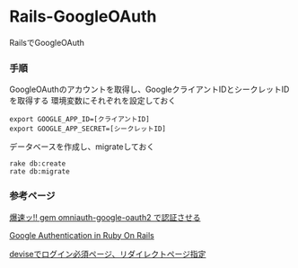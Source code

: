 # Rails-GoogleOAuth
RailsでGoogleOAuth

### 手順

GoogleOAuthのアカウントを取得し、GoogleクライアントIDとシークレットIDを取得する
環境変数にそれぞれを設定しておく

```
export GOOGLE_APP_ID=[クライアントID]
export GOOGLE_APP_SECRET=[シークレットID]
```

データベースを作成し、migrateしておく

```
rake db:create
rate db:migrate
```

### 参考ページ

[爆速ッ!! gem omniauth-google-oauth2 で認証させる](https://qiita.com/bino98/items/596b5cffeca7c104bd90)

[Google Authentication in Ruby On Rails](https://richonrails.com/articles/google-authentication-in-ruby-on-rails/?comments_page=2)

[deviseでログイン必須ページ、リダイレクトページ指定](https://qiita.com/mosa_siru/items/8dc8bb098f1dea6ffb5d)
